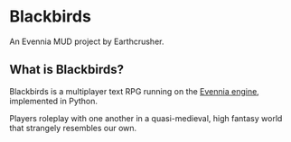# Blackbirds

An Evennia MUD project by Earthcrusher.

## What is Blackbirds?

Blackbirds is a multiplayer text RPG running on the [Evennia engine](http://www.evennia.com/), implemented in Python.

Players roleplay with one another in a quasi-medieval, high fantasy world that strangely resembles our own.